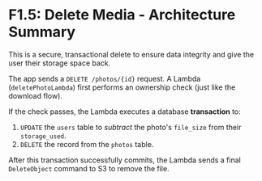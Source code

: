 # F1.5: Delete Media - Architecture Summary

This is a secure, transactional delete to ensure data integrity and give the user their storage space back.

The app sends a `DELETE /photos/{id}` request. A Lambda (`deletePhotoLambda`) first performs an ownership check (just like the download flow).

If the check passes, the Lambda executes a database **transaction** to:
1.  `UPDATE` the `users` table to *subtract* the photo's `file_size` from their `storage_used`.
2.  `DELETE` the record from the `photos` table.

After this transaction successfully commits, the Lambda sends a final `DeleteObject` command to S3 to remove the file.